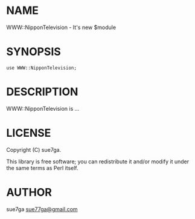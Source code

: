 # NAME

WWW::NipponTelevision - It's new $module

# SYNOPSIS

    use WWW::NipponTelevision;

# DESCRIPTION

WWW::NipponTelevision is ...

# LICENSE

Copyright (C) sue7ga.

This library is free software; you can redistribute it and/or modify
it under the same terms as Perl itself.

# AUTHOR

sue7ga <sue77ga@gmail.com>

